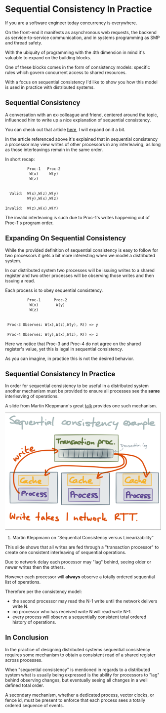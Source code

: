 # Sequential Consistency In Practice

If you are a software engineer today concurrency is everywhere.

On the front-end it manifests as asynchronous web requests, the backend as service-to-service communication, and in systems programming as SMP and thread safety.

With the ubiquity of programming with the 4th dimension in mind it's valuable to expand on the building blocks.

One of these blocks comes in the form of consistency models: specific rules which govern concurrent access to shared resources.

With a focus on sequential consistency I'd like to show you how this model is used in practice with distributed systems.

## Sequential Consistency

A conversation with an ex-colleague and friend, centered around the topic, influenced him to write up a nice explanation of sequential consistency.

You can check out that article [here](http://space.af/blog/2020/07/16/sequential-consistency-described-by-viotti-and-vukolic/), I will expand on it a bit.

In the article referenced above it's explained that in sequential consistency a processor may view writes of other processors in any interleaving, as long as those interleavings remain in the same order.

In short recap:
```
          Proc-1   Proc-2
           W(x)     W(y)
           W(z)


  Valid:  W(x),W(z),W(y)
          W(y),W(x),W(z)

Invalid:  W(z),W(x),W(Y)
```

The invalid interleaving is such due to Proc-1's writes happening out of Proc-1's program order.

## Expanding On Sequential Consistency

While the provided definition of sequential consistency is easy to follow for two processors it gets a bit more interesting when we model a distributed system.

In our distributed system two processes will be issuing writes to a shared register and two other processes will be observing those writes and then issuing a read.

Each process is to obey sequential consistency.

```
          Proc-1      Proc-2
           W(x)        W(y)
           W(z)


 Proc-3 Observes: W(x),W(z),W(y), R() => y

 Proc-4 Observes: W(y),W(x),W(z), R() => z
```

Here we notice that Proc-3 and Proc-4 do not agree on the shared register's value, yet this is legal in sequential consistency.

As you can imagine, in practice this is not the desired behavior.

## Sequential Consistency In Practice

In order for sequential consistency to be useful in a distributed system another mechanism must be provided to ensure all processes see the **same** interleaving of operations.

A slide from Martin Kleppmann's great [talk](https://www.youtube.com/watch?v=D5iCl12MuRw&feature=youtu.be) provides one such mechanism.

![async writes in sequential system](/martin-klepmann-sequential-consistency.png)
 1. Martin Kleppmann on “Sequential Consistency versus Linearizability”

This slide shows that all writes are fed through a "transaction processor" to create one consistent interleaving of sequential operations.

Due to network delay each processor may "lag" behind, seeing older or newer writes then the others.

However each processor will **always** observe a totally ordered sequential list of operations.

Therefore per the consistency model:
* the second processor may read the N-1 write until the network delivers write N.
* no processor who has received write N will read write N-1.
* every process will observe a sequentially consistent total ordered history of operations.

## In Conclusion

In the practice of designing distributed systems sequential consistency requires some mechanism to obtain a consistent read of a shared register across processes.

When "sequential consistency" is mentioned in regards to a distributed system what is usually being expressed is the ability for processors to "lag" behind observing changes, but eventually seeing all changes in a well defined total order.

A secondary mechanism, whether a dedicated process, vector clocks, or fence id, must be present to enforce that each process sees a totally ordered sequence of events.

